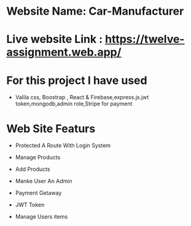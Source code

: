 # Website Name: Car-Manufacturer


# Live website Link : https://twelve-assignment.web.app/

# For this project I have used

- Valila css, Boostrap , React & Firebase,express.js.jwt token,mongodb,admin role,Stripe for payment

# Web Site Featurs

- Protected A Route With Login System

- Manage Products 

- Add Products 

- Manke User An Admin 

- Payment Getaway

- JWT Token 

- Manage Users items